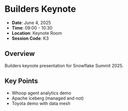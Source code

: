 # Builders Keynote

- **Date**: June 4, 2025
- **Time**: 09:00 - 10:30
- **Location**: Keynote Room
- **Session Code**: K3

## Overview

Builders keynote presentation for Snowflake Summit 2025.

## Key Points

- Whoop agent analytics demo
- Apache iceberg (managed and not)
- Toyota demo with data mesh
